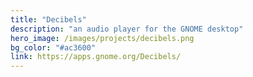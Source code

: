 ```yaml
---
title: "Decibels"
description: "an audio player for the GNOME desktop"
hero_image: /images/projects/decibels.png
bg_color: "#ac3600"
link: https://apps.gnome.org/Decibels/
---
```

